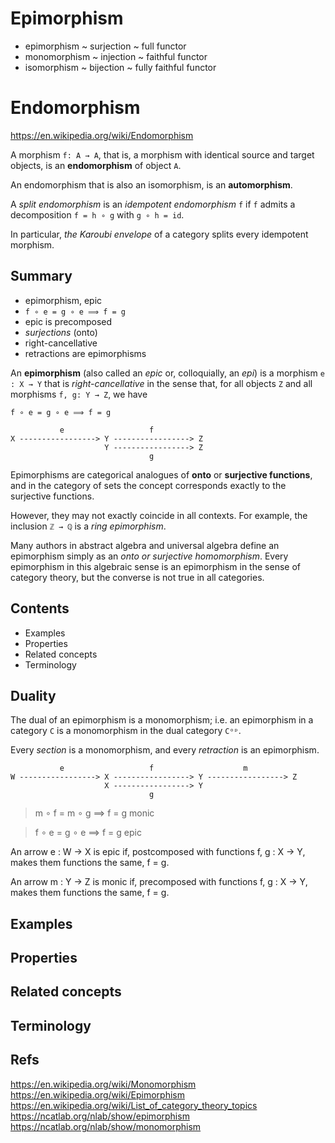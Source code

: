 # Epimorphism

- epimorphism ~ surjection ~ full functor
- monomorphism ~ injection ~ faithful functor
- isomorphism ~ bijection ~ fully faithful functor


# Endomorphism

https://en.wikipedia.org/wiki/Endomorphism

A morphism `f: A → A`, that is, a morphism with identical source and target objects, is an **endomorphism** of object `A`.

An endomorphism that is also an isomorphism, is an **automorphism**.

A *split endomorphism* is an *idempotent endomorphism* `f` if `f` admits a decomposition `f = h ∘ g` with `g ∘ h = id`.

In particular, *the Karoubi envelope* of a category splits every idempotent morphism.

## Summary
- epimorphism, epic
- `f ∘ e = g ∘ e ⟹ f = g`
- epic is precomposed
- *surjections* (onto)
- right-cancellative
- retractions are epimorphisms


An **epimorphism** (also called an *epic* or, colloquially, an *epi*) is a morphism `e : X → Y` that is *right-cancellative* in the sense that, for all objects `Z` and all morphisms `f, g: Y → Z`, we have 

`f ∘ e = g ∘ e ⟹ f = g`

```
           e                   f
X -----------------> Y -----------------> Z
                     Y -----------------> Z
                               g
```

Epimorphisms are categorical analogues of **onto** or **surjective functions**, and in the category of sets the concept corresponds exactly to the surjective functions.

However, they may not exactly coincide in all contexts. For example, the inclusion `ℤ → ℚ` is a *ring epimorphism*.


Many authors in abstract algebra and universal algebra define an epimorphism simply as an *onto or surjective homomorphism*. Every epimorphism in this algebraic sense is an epimorphism in the sense of category theory, but the converse is not true in all categories.


## Contents

- Examples
- Properties
- Related concepts
- Terminology

## Duality

The dual of an epimorphism is a monomorphism; i.e. an epimorphism in a category `C` is a monomorphism in the dual category `Cᵒᵖ`.

Every *section* is a monomorphism, and every *retraction* is an epimorphism.

```
           e                   f                    m
W -----------------> X -----------------> Y -----------------> Z
                     X -----------------> Y
                               g
```

>m ∘ f = m ∘ g ⟹ f = g     monic

>f ∘ e = g ∘ e ⟹ f = g     epic


An arrow e : W → X is epic if, postcomposed with functions f, g : X → Y, makes them functions the same, f = g.

An arrow m : Y → Z is monic if, precomposed with functions f, g : X → Y, makes them functions the same, f = g.

## Examples

## Properties

## Related concepts

## Terminology





## Refs

https://en.wikipedia.org/wiki/Monomorphism
https://en.wikipedia.org/wiki/Epimorphism
https://en.wikipedia.org/wiki/List_of_category_theory_topics
https://ncatlab.org/nlab/show/epimorphism
https://ncatlab.org/nlab/show/monomorphism
